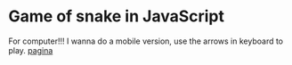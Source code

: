 # Game of snake in JavaScript
For computer!!! I wanna do a mobile version, use the arrows in keyboard to play.
[pagina](https://munique-feitoza.github.io/game_snake_in_js/)
